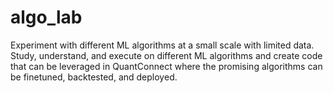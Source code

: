 # algo_lab
Experiment with different ML algorithms at a small scale with limited data. Study, understand, and execute on different ML algorithms and create code that can be leveraged in QuantConnect where the promising algorithms can be finetuned, backtested, and deployed.
